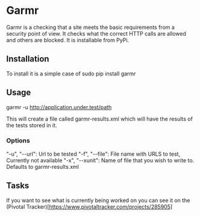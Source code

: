 # Garmr

Garmr is a checking that a site meets the basic requirements from a security point of view. 
It checks what the correct HTTP calls are allowed and others are blocked. It is installable from PyPi.

## Installation

To install it is a simple case of 
  sudo pip install garmr

## Usage

garmr -u http://application.under.test/path

This will create a file called garmr-results.xml which will have the results of the 
tests stored in it.

### Options

"-u", "--url": Url to be tested
"-f", "--file": File name with URLS to test, Currently not available
"-x", "--xunit": Name of file that you wish to write to. Defaults to garmr-results.xml


## Tasks

If you want to see what is currently being worked on you can see it on the 
(Pivotal Tracker)[https://www.pivotaltracker.com/projects/285905]
